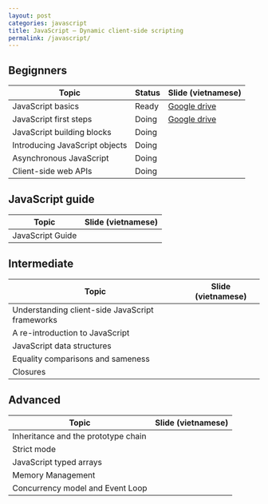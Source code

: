 ```yaml
---
layout: post
categories: javascript
title: JavaScript — Dynamic client-side scripting
permalink: /javascript/
---
```


## Begignners

| Topic                          | Status | Slide (vietnamese)                                                                                                                              |
| ------------------------------ | ------ | ----------------------------------------------------------------------------------------------------------------------------------------------- |
| JavaScript basics              | Ready  | <a href="https://docs.google.com/presentation/d/1dXuzrnbPXILPsBIkl9xTdeeALKKPau04Th90AdZZcOo/edit?usp=sharing" target="_blank">Google drive</a> |
| JavaScript first steps         | Doing  | <a href="https://docs.google.com/presentation/d/1YGzSoPOPQcMlJ7QK0rbmk6_uQeEE7FMgaaq3Z2tiQZA/edit?usp=sharing" target="_blank">Google drive</a> |
| JavaScript building blocks     | Doing  |                                                                                                                                                 |
| Introducing JavaScript objects | Doing  |                                                                                                                                                 |
| Asynchronous JavaScript        | Doing  |                                                                                                                                                 |
| Client-side web APIs           | Doing  |                                                                                                                                                 |

## JavaScript guide

| Topic            | Slide (vietnamese) |
| ---------------- | ------------------ |
| JavaScript Guide |                    |

## Intermediate
| Topic                                           | Slide (vietnamese) |
| ----------------------------------------------- | ------------------ |
| Understanding client-side JavaScript frameworks |                    |
| A re-introduction to JavaScript                 |                    |
| JavaScript data structures                      |                    |
| Equality comparisons and sameness               |                    |
| Closures                                        |                    |

## Advanced
| Topic                               | Slide (vietnamese) |
| ----------------------------------- | ------------------ |
| Inheritance and the prototype chain |                    |
| Strict mode                         |                    |
| JavaScript typed arrays             |                    |
| Memory Management                   |                    |
| Concurrency model and Event Loop    |                    |

